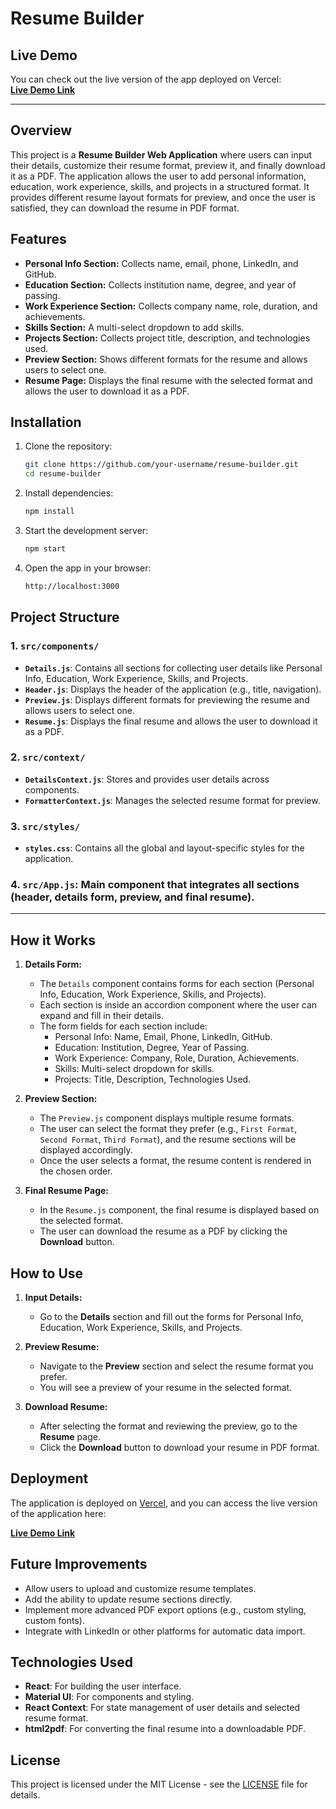 
# Resume Builder

## Live Demo
You can check out the live version of the app deployed on Vercel:  
**[Live Demo Link](https://cvly-tau.vercel.app/)**

---

## Overview

This project is a **Resume Builder Web Application** where users can input their details, customize their resume format, preview it, and finally download it as a PDF. The application allows the user to add personal information, education, work experience, skills, and projects in a structured format. It provides different resume layout formats for preview, and once the user is satisfied, they can download the resume in PDF format.

## Features

- **Personal Info Section:** Collects name, email, phone, LinkedIn, and GitHub.
- **Education Section:** Collects institution name, degree, and year of passing.
- **Work Experience Section:** Collects company name, role, duration, and achievements.
- **Skills Section:** A multi-select dropdown to add skills.
- **Projects Section:** Collects project title, description, and technologies used.
- **Preview Section:** Shows different formats for the resume and allows users to select one.
- **Resume Page:** Displays the final resume with the selected format and allows the user to download it as a PDF.
  
## Installation

1. Clone the repository:
   ```bash
   git clone https://github.com/your-username/resume-builder.git
   cd resume-builder
   ```

2. Install dependencies:
   ```bash
   npm install
   ```

3. Start the development server:
   ```bash
   npm start
   ```

4. Open the app in your browser:
   ```bash
   http://localhost:3000
   ```

## Project Structure

### 1. **`src/components/`**
   - **`Details.js`**: Contains all sections for collecting user details like Personal Info, Education, Work Experience, Skills, and Projects.
   - **`Header.js`**: Displays the header of the application (e.g., title, navigation).
   - **`Preview.js`**: Displays different formats for previewing the resume and allows users to select one.
   - **`Resume.js`**: Displays the final resume and allows the user to download it as a PDF.

### 2. **`src/context/`**
   - **`DetailsContext.js`**: Stores and provides user details across components.
   - **`FormatterContext.js`**: Manages the selected resume format for preview.

### 3. **`src/styles/`**
   - **`styles.css`**: Contains all the global and layout-specific styles for the application.

### 4. **`src/App.js`**: Main component that integrates all sections (header, details form, preview, and final resume).

---

## How it Works

1. **Details Form:** 
   - The `Details` component contains forms for each section (Personal Info, Education, Work Experience, Skills, and Projects).
   - Each section is inside an accordion component where the user can expand and fill in their details.
   - The form fields for each section include:
     - Personal Info: Name, Email, Phone, LinkedIn, GitHub.
     - Education: Institution, Degree, Year of Passing.
     - Work Experience: Company, Role, Duration, Achievements.
     - Skills: Multi-select dropdown for skills.
     - Projects: Title, Description, Technologies Used.

2. **Preview Section:** 
   - The `Preview.js` component displays multiple resume formats.
   - The user can select the format they prefer (e.g., `First Format`, `Second Format`, `Third Format`), and the resume sections will be displayed accordingly.
   - Once the user selects a format, the resume content is rendered in the chosen order.

3. **Final Resume Page:**
   - In the `Resume.js` component, the final resume is displayed based on the selected format.
   - The user can download the resume as a PDF by clicking the **Download** button.

## How to Use

1. **Input Details:**
   - Go to the **Details** section and fill out the forms for Personal Info, Education, Work Experience, Skills, and Projects.

2. **Preview Resume:**
   - Navigate to the **Preview** section and select the resume format you prefer.
   - You will see a preview of your resume in the selected format.

3. **Download Resume:**
   - After selecting the format and reviewing the preview, go to the **Resume** page.
   - Click the **Download** button to download your resume in PDF format.

## Deployment

The application is deployed on [Vercel](https://vercel.com/), and you can access the live version of the application here:

**[Live Demo Link](https://cvly-tau.vercel.app/)**

## Future Improvements

- Allow users to upload and customize resume templates.
- Add the ability to update resume sections directly.
- Implement more advanced PDF export options (e.g., custom styling, custom fonts).
- Integrate with LinkedIn or other platforms for automatic data import.

## Technologies Used

- **React**: For building the user interface.
- **Material UI**: For components and styling.
- **React Context**: For state management of user details and selected resume format.
- **html2pdf**: For converting the final resume into a downloadable PDF.
  
## License

This project is licensed under the MIT License - see the [LICENSE](LICENSE) file for details.
